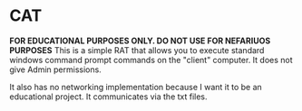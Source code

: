 # CAT
<b>FOR EDUCATIONAL PURPOSES ONLY. DO NOT USE FOR NEFARIUOS PURPOSES</b>
This is a simple RAT that allows you to execute standard windows command prompt commands on the "client" computer.
It does not give Admin permissions.

It also has no networking implementation because I want it to be an educational project.
It communicates via the txt files.
